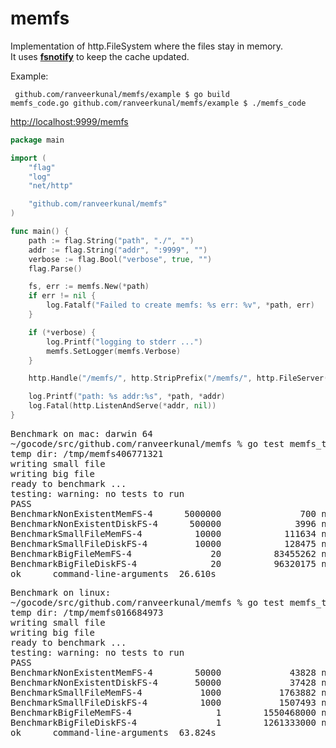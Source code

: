memfs
=====

Implementation of http.FileSystem where the files stay in memory.<br>
It uses [<b>fsnotify</b>](https://github.com/howeyc/fsnotify) to keep the cache updated.

Example:
<code><pre>
github.com/ranveerkunal/memfs/example $ go build memfs_code.go
github.com/ranveerkunal/memfs/example $ ./memfs_code
</pre></code>

[http://localhost:9999/memfs](http://localhost:9999/memfs)

```go
package main

import (
	"flag"
	"log"
	"net/http"

	"github.com/ranveerkunal/memfs"
)

func main() {
	path := flag.String("path", "./", "")
	addr := flag.String("addr", ":9999", "")
	verbose := flag.Bool("verbose", true, "")
	flag.Parse()

	fs, err := memfs.New(*path)
	if err != nil {
		log.Fatalf("Failed to create memfs: %s err: %v", *path, err)
	}

	if (*verbose) {
		log.Printf("logging to stderr ...")
		memfs.SetLogger(memfs.Verbose)
	}

	http.Handle("/memfs/", http.StripPrefix("/memfs/", http.FileServer(fs)))

	log.Printf("path: %s addr:%s", *path, *addr)
	log.Fatal(http.ListenAndServe(*addr, nil))
}
```
<pre>
Benchmark on mac: darwin 64
~/gocode/src/github.com/ranveerkunal/memfs % go test memfs_test.go -bench=. -cpu=4 -parallel=4
temp dir: /tmp/memfs406771321
writing small file
writing big file
ready to benchmark ...
testing: warning: no tests to run
PASS
BenchmarkNonExistentMemFS-4      5000000               700 ns/op
BenchmarkNonExistentDiskFS-4      500000              3996 ns/op
BenchmarkSmallFileMemFS-4          10000            111634 ns/op
BenchmarkSmallFileDiskFS-4         10000            128475 ns/op
BenchmarkBigFileMemFS-4               20          83455262 ns/op
BenchmarkBigFileDiskFS-4              20          96320175 ns/op
ok      command-line-arguments  26.610s
</pre>

<pre>
Benchmark on linux:
~/gocode/src/github.com/ranveerkunal/memfs % go test memfs_test.go -bench=. -cpu=4 -parallel=4
temp dir: /tmp/memfs016684973
writing small file
writing big file
ready to benchmark ...
testing: warning: no tests to run
PASS
BenchmarkNonExistentMemFS-4        50000             43828 ns/op
BenchmarkNonExistentDiskFS-4       50000             37428 ns/op
BenchmarkSmallFileMemFS-4           1000           1763882 ns/op
BenchmarkSmallFileDiskFS-4          1000           1507493 ns/op
BenchmarkBigFileMemFS-4                1        1550468000 ns/op
BenchmarkBigFileDiskFS-4               1        1261333000 ns/op
ok      command-line-arguments  63.824s
</pre>
